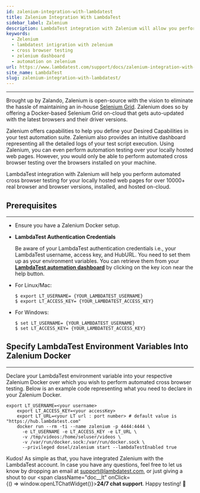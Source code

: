 ```yaml
---
id: zalenium-integration-with-lambdatest
title: Zalenium Integration With LambdaTest
sidebar_label: Zalenium 
description: LambdaTest integration with Zalenium will allow you perform automated cross browser testing for your locally hosted web pages for over 10000+ real browser and browser versions, installed and hosted on-cloud.
keywords:
  - Zelenium
  - lambdatest intigration with zelenium
  - cross browser testing
  - zelenium dashboard
  - automation on zelenium 
url: https://www.lambdatest.com/support/docs/zalenium-integration-with-lambdatest
site_name: LambdaTest
slug: zalenium-integration-with-lambdatest/
---
```

-----------------------------------------------------------------------------------------------------------------------------
Brought up by Zalando, Zalenium is open-source with the vision to eliminate the hassle of maintaining an in-house [Selenium Grid](https://www.lambdatest.com/blog/why-selenium-grid-is-ideal-for-automated-browser-testing/). Zalenium does so by offering a Docker-based Selenium Grid on-cloud that gets auto-updated with the latest browsers and their driver versions.

Zalenium offers capabilities to help you define your Desired Capabilities in your test automation suite. Zalenium also provides an intuitive dashboard representing all the detailed logs of your test script execution. Using Zalenium, you can even perform automation testing over your locally hosted web pages. However, you would only be able to perform automated cross browser testing over the browsers installed on your machine.

LambdaTest integration with Zalenium will help you perform automated cross browser testing for your locally hosted web pages for over 10000+ real browser and browser versions, installed, and hosted on-cloud.

## Prerequisites
-----------------------------------------------------------------------------------------------------------------------------
* Ensure you have a Zalenium Docker setup.
* **LambdaTest Authentication Credentials**

   Be aware of your LambdaTest authentication credentials i.e., your LambdaTest username, access key, and HubURL. You need to set them up as your environment variables. You can retrieve them from your **[LambdaTest automation dashboard](https://automation.lambdatest.com/timeline/?viewType=build&page=1)** by clicking on the key icon near the help button.
* For Linux/Mac:  
    ```
    $ export LT_USERNAME= {YOUR_LAMBDATEST_USERNAME}
    $ export LT_ACCESS_KEY= {YOUR_LAMBDATEST_ACCESS_KEY}
    ```
* For Windows: 
    ```
    $ set LT_USERNAME= {YOUR_LAMBDATEST_USERNAME}
    $ set LT_ACCESS_KEY= {YOUR_LAMBDATEST_ACCESS_KEY}
    ```
## Specify LambdaTest Environment Variables Into Zalenium Docker
-----------------------------------------------------------------------------------------------------------------------------
Declare your LambdaTest environment variable into your respective Zalenium Docker over which you wish to perform automated cross browser testing. Below is an example code representing what you need to declare in your Zalenium Docker.

```
export LT_USERNAME=<your username>
    export LT_ACCESS_KEY=<your accessKey>
    export LT_URL=<your LT url : port number> # default value is "https://hub.lambdatest.com"
    docker run --rm -ti --name zalenium -p 4444:4444 \
      -e LT_USERNAME -e LT_ACCESS_KEY -e LT_URL \
      -v /tmp/videos:/home/seluser/videos \
      -v /var/run/docker.sock:/var/run/docker.sock \
      --privileged dosel/zalenium start --lambdaTestEnabled true
```
Kudos! As simple as that, you have integrated Zalenium with the LambdaTest account. In case you have any questions, feel free to let us know by dropping an email at [support@lambdatest.com][2], or just giving a shout to our <span className="doc__lt" onClick={() => window.openLTChatWidget()}>**24/7 chat support**</span>. Happy testing! 🙂

[1]: https://automation.lambdatest.com
[2]: mailto:support%40lambdatest.com

  